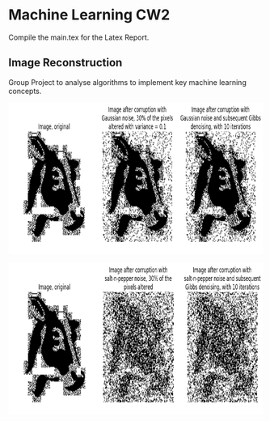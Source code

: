 # Machine Learning CW2

Compile the main.tex for the Latex Report.

## Image Reconstruction

Group Project to analyse algorithms to implement key machine learning concepts.

<p align="center">
  <img src="/images/6.2/6G_10.png" alt="Gaussian" height="300" width = "950">
</p>

<p align="center">
  <img src="/images/6.2/6SP_10.png" alt="Salt and Pepper" height="300" width = "950">
</p>
